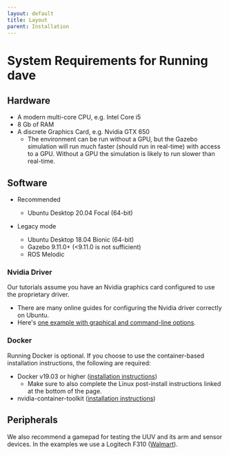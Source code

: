 ```yaml
---
layout: default
title: Layout
parent: Installation
---
```


# System Requirements for Running dave
## Hardware

* A modern multi-core CPU, e.g. Intel Core i5
* 8 Gb of RAM
* A discrete Graphics Card, e.g. Nvidia GTX 650
    * The environment can be run without a GPU, but the Gazebo simulation will run much faster (should run in real-time) with access to a GPU. Without a GPU the simulation is likely to run slower than real-time.

## Software
 - Recommended
   * Ubuntu Desktop 20.04 Focal (64-bit)

 - Legacy mode
   * Ubuntu Desktop 18.04 Bionic (64-bit)
   * Gazebo 9.11.0+ (<9.11.0 is not sufficient)
   * ROS Melodic

### Nvidia Driver
Our tutorials assume you have an Nvidia graphics card configured to use the proprietary driver.
* There are many online guides for configuring the Nvidia driver correctly on Ubuntu.
* Here's [one example with graphical and command-line options](https://github.com/Field-Robotics-Lab/dave/wiki/linuxbabe.com/ubuntu/install-nvidia-driver-ubuntu-18-04).

### Docker
Running Docker is optional. If you choose to use the container-based installation instructions, the following are required:
* Docker v19.03 or higher ([installation instructions](https://docs.docker.com/engine/install/ubuntu/))
    * Make sure to also complete the Linux post-install instructions linked at the bottom of the page.
* nvidia-container-toolkit ([installation instructions](https://github.com/NVIDIA/nvidia-docker))

## Peripherals
We also recommend a gamepad for testing the UUV and its arm and sensor devices. In the examples we use a Logitech F310 ([Walmart](https://www.walmart.com/ip/Logitech-F310-GamePad/16419686)).